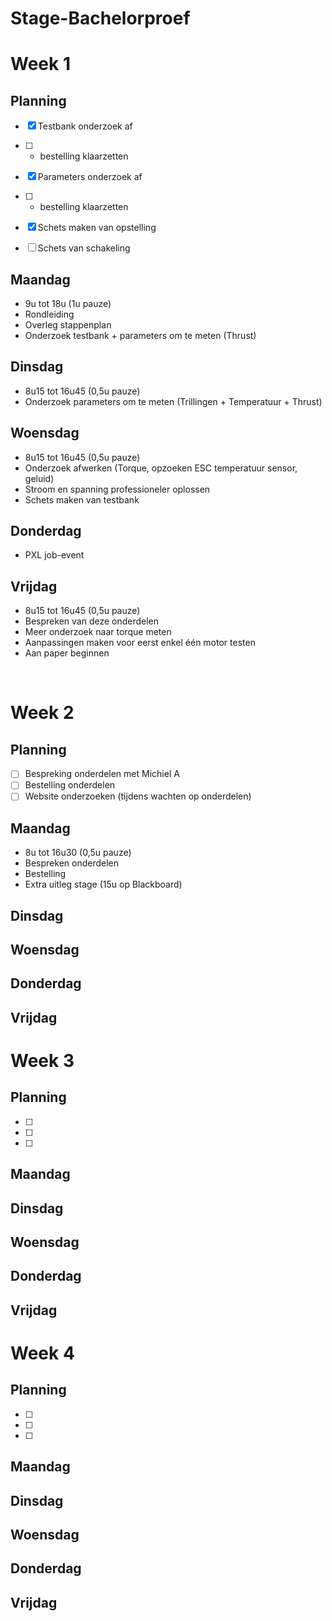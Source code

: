 # Stage-Bachelorproef

# Week 1
## Planning
- [x]	Testbank onderzoek af 
- [ ]	+ bestelling klaarzetten

- [x]	Parameters onderzoek af
- [ ]	+ bestelling klaarzetten

- [x]	Schets maken van opstelling
- [ ]   Schets van schakeling


## Maandag
- 9u tot 18u (1u pauze)
- Rondleiding
- Overleg stappenplan
- Onderzoek testbank + parameters om te meten (Thrust)


## Dinsdag
- 8u15 tot 16u45 (0,5u pauze)
- Onderzoek parameters om te meten (Trillingen + Temperatuur + Thrust)


## Woensdag
- 8u15 tot 16u45 (0,5u pauze)
- Onderzoek afwerken (Torque, opzoeken ESC temperatuur sensor, geluid)
- Stroom en spanning professioneler oplossen
- Schets maken van testbank


## Donderdag
- PXL job-event


## Vrijdag
- 8u15 tot 16u45 (0,5u pauze)
- Bespreken van deze onderdelen
- Meer onderzoek naar torque meten
- Aanpassingen maken voor eerst enkel één motor testen
- Aan paper beginnen
  

 
# Week 2
## Planning
- [ ]	Bespreking onderdelen met Michiel A
- [ ]	Bestelling onderdelen
- [ ]   Website onderzoeken (tijdens wachten op onderdelen) 

## Maandag
- 8u tot 16u30 (0,5u pauze)
- Bespreken onderdelen 
- Bestelling
- Extra uitleg stage (15u op Blackboard)
## Dinsdag

## Woensdag

## Donderdag

## Vrijdag



# Week 3
## Planning
- [ ]	
- [ ]	
- [ ]   

## Maandag

## Dinsdag

## Woensdag

## Donderdag

## Vrijdag



# Week 4
## Planning
- [ ]	
- [ ]	
- [ ]   

## Maandag

## Dinsdag

## Woensdag

## Donderdag

## Vrijdag